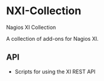 # NXI-Collection
Nagios XI Collection

A collection of add-ons for Nagios XI.

## API
* Scripts for using the XI REST API

